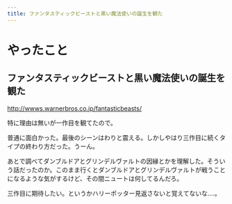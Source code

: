```yaml
---
title: ファンタスティックビーストと黒い魔法使いの誕生を観た
---
```


# やったこと

## ファンタスティックビーストと黒い魔法使いの誕生を観た

http://wwws.warnerbros.co.jp/fantasticbeasts/

特に理由は無いが一作目を観てたので。

普通に面白かった。最後のシーンはわりと震える。しかしやはり三作目に続くタイプの終わり方だった。うーん。

あとで調べてダンブルドアとグリンデルヴァルトの因縁とかを理解した。そういう話だったのか。このまま行くとダンブルドアとグリンデルヴァルトが戦うことになるような気がするけど、その間ニュートは何してるんだろ。

三作目に期待したい。というかハリーポッター見返さないと覚えてないな‥‥。
